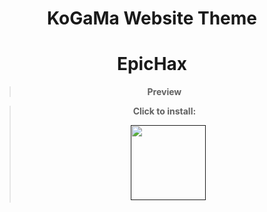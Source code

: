 <div align="center"> 

# KoGaMa Website Theme
# EpicHax

> **Preview**
> 
>

> **Click to install:**
>
>  ㅤ[<img src="https://cdn.discordapp.com/attachments/1078001837573144576/1078001855629623397/Bez_tytuu.png" width="120"/>]()
  



</div>
